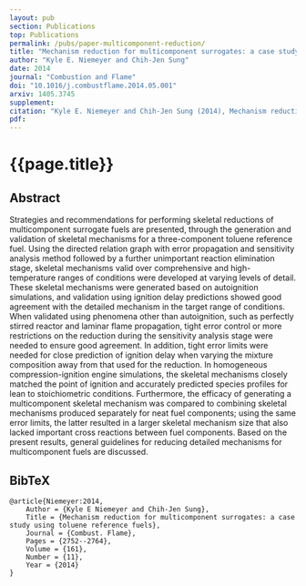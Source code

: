 ```yaml
---
layout: pub
section: Publications
top: Publications
permalink: /pubs/paper-multicomponent-reduction/
title: "Mechanism reduction for multicomponent surrogates: a case study using toluene reference fuels"
author: "Kyle E. Niemeyer and Chih-Jen Sung"
date: 2014
journal: "Combustion and Flame"
doi: "10.1016/j.combustflame.2014.05.001"
arxiv: 1405.3745
supplement:
citation: "Kyle E. Niemeyer and Chih-Jen Sung (2014), Mechanism reduction for multicomponent surrogates: a case study using toluene reference fuels, *Combustion and Flame*, 161(11):2752--2764. doi:10.1016/j.combustflame.2014.05.001"
pdf:
---
```


{{page.title}}
==============

## Abstract

Strategies and recommendations for performing skeletal reductions of multicomponent surrogate fuels are presented, through the generation and validation of skeletal mechanisms for a three-component toluene reference fuel. Using the directed relation graph with error propagation and sensitivity analysis method followed by a further unimportant reaction elimination stage, skeletal mechanisms valid over comprehensive and high-temperature ranges of conditions were developed at varying levels of detail. These skeletal mechanisms were generated based on autoignition simulations, and validation using ignition delay predictions showed good agreement with the detailed mechanism in the target range of conditions. When validated using phenomena other than autoignition, such as perfectly stirred reactor and laminar flame propagation, tight error control or more restrictions on the reduction during the sensitivity analysis stage were needed to ensure good agreement. In addition, tight error limits were needed for close prediction of ignition delay when varying the mixture composition away from that used for the reduction. In homogeneous compression-ignition engine simulations, the skeletal mechanisms closely matched the point of ignition and accurately predicted species profiles for lean to stoichiometric conditions. Furthermore, the efficacy of generating a multicomponent skeletal mechanism was compared to combining skeletal mechanisms produced separately for neat fuel components; using the same error limits, the latter resulted in a larger skeletal mechanism size that also lacked important cross reactions between fuel components. Based on the present results, general guidelines for reducing detailed mechanisms for multicomponent fuels are discussed.

## BibTeX

    @article{Niemeyer:2014,
        Author = {Kyle E Niemeyer and Chih-Jen Sung},
        Title = {Mechanism reduction for multicomponent surrogates: a case study using toluene reference fuels},
        Journal = {Combust. Flame},
        Pages = {2752--2764},
        Volume = {161},
        Number = {11},
        Year = {2014}
    }
